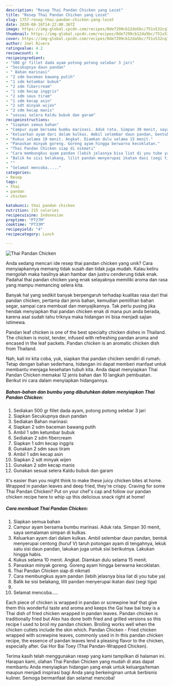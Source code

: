 ```yaml
---
description: "Resep Thai Pandan Chicken yang Lezat"
title: "Resep Thai Pandan Chicken yang Lezat"
slug: 1757-resep-thai-pandan-chicken-yang-lezat
date: 2020-08-16T14:22:00.367Z
image: https://img-global.cpcdn.com/recipes/0de7299cb12da5bc/751x532cq70/thai-pandan-chicken-foto-resep-utama.jpg
thumbnail: https://img-global.cpcdn.com/recipes/0de7299cb12da5bc/751x532cq70/thai-pandan-chicken-foto-resep-utama.jpg
cover: https://img-global.cpcdn.com/recipes/0de7299cb12da5bc/751x532cq70/thai-pandan-chicken-foto-resep-utama.jpg
author: Joel Rivera
ratingvalue: 4.2
reviewcount: 4
recipeingredient:
- "500 gr fillet dada ayam potong potong selebar 3 jari"
- "Secukupnya daun pandan"
- " Bahan marinasi"
- "2 sdm baceman bawang putih"
- "1 sdm ketumbar bubuk"
- "2 sdm fibercream"
- "1 sdm kecap inggris"
- "2 sdm saus tiram"
- "1 sdm kecap asin"
- "2 sdt minyak wijen"
- "2 sdm kecap manis"
- "sesuai selera Kaldu bubuk dan garam"
recipeinstructions:
- "Siapkan semua bahan"
- "Campur ayam bersama bumbu marinasi. Aduk rata. Simpan 30 menit, saya semalaman simpan di kulkas."
- "Keluarkan ayam dari dalam kulkas. Ambil selembar daun pandan, bentuk menyerupai centong (huruf V) taruh potongan ayam di tengahnya, lekuk satu sisi daun pandan, lakukan juga untuk sisi berikutnya. Lakukan hingga habis."
- "Kukus selama 10 menit. Angkat. Diamkan dulu selama 15 menit."
- "Panaskan minyak goreng. Goreng ayam hingga berwarna kecoklatan."
- "Thai Pandan Chicken siap di nikmati"
- "Cara membungkus ayam pandan (lebih jelasnya bisa liat di you tube ya)"
- "Balik ke sisi belakang, lilit pandan menyerupai ikatan dasi (segi tiga)"
- ""
- "Selamat mencoba....."
categories:
- Resep
tags:
- thai
- pandan
- chicken

katakunci: thai pandan chicken 
nutrition: 215 calories
recipecuisine: Indonesian
preptime: "PT27M"
cooktime: "PT33M"
recipeyield: "4"
recipecategory: Lunch

---
```



![Thai Pandan Chicken](https://img-global.cpcdn.com/recipes/0de7299cb12da5bc/751x532cq70/thai-pandan-chicken-foto-resep-utama.jpg)

Anda sedang mencari ide resep thai pandan chicken yang unik? Cara menyiapkannya memang tidak susah dan tidak juga mudah. Kalau keliru mengolah maka hasilnya akan hambar dan justru cenderung tidak enak. Padahal thai pandan chicken yang enak selayaknya memiliki aroma dan rasa yang mampu memancing selera kita.

Banyak hal yang sedikit banyak berpengaruh terhadap kualitas rasa dari thai pandan chicken, pertama dari jenis bahan, kemudian pemilihan bahan segar, sampai cara membuat dan menyajikannya. Tak perlu pusing jika hendak menyiapkan thai pandan chicken enak di mana pun anda berada, karena asal sudah tahu triknya maka hidangan ini bisa menjadi sajian istimewa.

Pandan leaf chicken is one of the best specialty chicken dishes in Thailand. The chicken is moist, tender, infused with refreshing pandan aroma and encased in the leaf packets. Pandan chicken is an aromatic chicken dish from Thailand.


Nah, kali ini kita coba, yuk, siapkan thai pandan chicken sendiri di rumah. Tetap dengan bahan sederhana, hidangan ini dapat memberi manfaat untuk membantu menjaga kesehatan tubuh kita. Anda dapat menyiapkan Thai Pandan Chicken memakai 12 jenis bahan dan 10 langkah pembuatan. Berikut ini cara dalam menyiapkan hidangannya.

<!--inarticleads1-->

##### Bahan-bahan dan bumbu yang dibutuhkan dalam menyiapkan Thai Pandan Chicken:

1. Sediakan 500 gr fillet dada ayam, potong potong selebar 3 jari
1. Siapkan Secukupnya daun pandan
1. Sediakan  Bahan marinasi:
1. Siapkan 2 sdm baceman bawang putih
1. Ambil 1 sdm ketumbar bubuk
1. Sediakan 2 sdm fibercream
1. Siapkan 1 sdm kecap inggris
1. Gunakan 2 sdm saus tiram
1. Ambil 1 sdm kecap asin
1. Siapkan 2 sdt minyak wijen
1. Gunakan 2 sdm kecap manis
1. Gunakan sesuai selera Kaldu bubuk dan garam


It&#39;s easier than you might think to make these juicy chicken bites at home. Wrapped in pandan leaves and deep fried, they&#39;re crispy. Craving for some Thai Pandan Chicken? Put on your chef&#39;s cap and follow our pandan chicken recipe here to whip up this delicious snack right at home! 

<!--inarticleads2-->

##### Cara membuat Thai Pandan Chicken:

1. Siapkan semua bahan
1. Campur ayam bersama bumbu marinasi. Aduk rata. Simpan 30 menit, saya semalaman simpan di kulkas.
1. Keluarkan ayam dari dalam kulkas. Ambil selembar daun pandan, bentuk menyerupai centong (huruf V) taruh potongan ayam di tengahnya, lekuk satu sisi daun pandan, lakukan juga untuk sisi berikutnya. Lakukan hingga habis.
1. Kukus selama 10 menit. Angkat. Diamkan dulu selama 15 menit.
1. Panaskan minyak goreng. Goreng ayam hingga berwarna kecoklatan.
1. Thai Pandan Chicken siap di nikmati
1. Cara membungkus ayam pandan (lebih jelasnya bisa liat di you tube ya)
1. Balik ke sisi belakang, lilit pandan menyerupai ikatan dasi (segi tiga)
1. 
1. Selamat mencoba.....


Each piece of chicken is wrapped in pandan or screwpine leaf that give them this wonderful taste and aroma and keeps the Gai haw bai toey is a Thai dish of fried chicken wrapped in pandan leaves. Pandan chicken is traditionally fried but Alex has done both fried and grilled versions so this recipe I used to broil my pandan chicken. Broiling works well when the chicken cutlets include the skin which. Pandan Chicken - Fried chicken wrapped with screwpine leaves, commonly used in In this pandan chicken recipe, the essence of pandan leaves lend a pleasing flavor to the chicken, especially after. Gai Hor Bai Toey (Thai Pandan-Wrapped Chicken). 

Terima kasih telah menggunakan resep yang kami tampilkan di halaman ini. Harapan kami, olahan Thai Pandan Chicken yang mudah di atas dapat membantu Anda menyiapkan hidangan yang enak untuk keluarga/teman maupun menjadi inspirasi bagi Anda yang berkeinginan untuk berbisnis kuliner. Semoga bermanfaat dan selamat mencoba!
